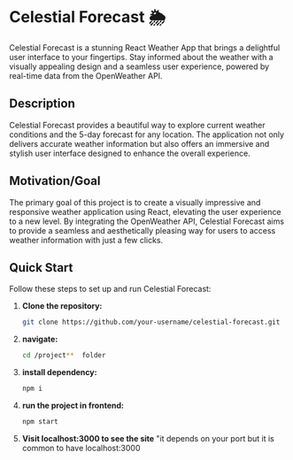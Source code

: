 # Celestial Forecast 🌦️

Celestial Forecast is a stunning React Weather App that brings a delightful user interface to your fingertips. Stay informed about the weather with a visually appealing design and a seamless user experience, powered by real-time data from the OpenWeather API.

## Description

Celestial Forecast provides a beautiful way to explore current weather conditions and the 5-day forecast for any location. The application not only delivers accurate weather information but also offers an immersive and stylish user interface designed to enhance the overall experience.

## Motivation/Goal

The primary goal of this project is to create a visually impressive and responsive weather application using React, elevating the user experience to a new level. By integrating the OpenWeather API, Celestial Forecast aims to provide a seamless and aesthetically pleasing way for users to access weather information with just a few clicks.

## Quick Start

Follow these steps to set up and run Celestial Forecast:

1. **Clone the repository:**
   ```bash
   git clone https://github.com/your-username/celestial-forecast.git

2. **navigate:**
   ```bash
   cd /project**  folder
   
3. **install dependency:**
   ```bash
   npm i
   
4. **run the project in frontend:**
   ```bash
   npm start

5. **Visit localhost:3000 to see the site** "it depends on your port but it is common to have localhost:3000
